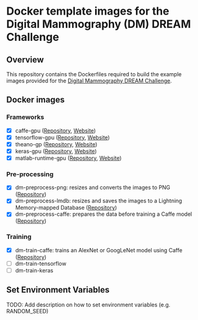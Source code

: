 # Docker template images for the Digital Mammography (DM) DREAM Challenge
## Overview
This repository contains the Dockerfiles required to build the example images provided for the [Digital Mammography DREAM Challenge](https://www.synapse.org/#!Synapse:syn4224222/). 

## Docker images
### Frameworks
- [x] caffe-gpu ([Repository](https://hub.docker.com/r/tschaffter/caffe-gpu/), [Website](http://caffe.berkeleyvision.org/))
- [x] tensorflow-gpu ([Repository](https://hub.docker.com/r/tschaffter/tensorflow-gpu/), [Website](https://www.tensorflow.org/))
- [x] theano-gp ([Repository](https://hub.docker.com/r/tschaffter/theano-gpu/), [Website](http://deeplearning.net/software/theano/))
- [x] keras-gpu ([Repository](https://hub.docker.com/r/tschaffter/keras-gpu/), [Website](https://keras.io/))
- [x] matlab-runtime-gpu ([Repository](https://hub.docker.com/r/tschaffter/matlab-runtime-gpu/), [Website](https://www.mathworks.com/products/compiler/mcr/))

### Pre-processing
- [x] dm-preprocess-png: resizes and converts the images to PNG ([Repository](https://www.synapse.org/#!Synapse:syn7497584))
- [x] dm-preprocess-lmdb: resizes and saves the images to a Lightning Memory-mapped Database ([Repository](https://www.synapse.org/#!Synapse:syn7498267))
- [x] dm-preprocess-caffe: prepares the data before training a Caffe model ([Repository](https://www.synapse.org/#!Synapse:syn7498325))

### Training
- [x] dm-train-caffe: trains an AlexNet or GoogLeNet model using Caffe ([Repository](https://www.synapse.org/#!Synapse:syn7498338))
- [ ] dm-train-tensorflow
- [ ] dm-train-keras

## Set Environment Variables
TODO: Add description on how to set environment variables (e.g. RANDOM_SEED)
